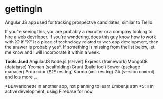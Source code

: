 gettingIn
=========

Angular JS app used for tracking prospective candidates, similar to Trello

If you're seeing this, you are probably a recruiter or a company looking to hire a web developer. 
If you're wondering, does this guy know how to work with X?  If "X" is a piece of technology related to 
web app development, then the answer is probably yes*.  If something is missing from the list below, 
let me know and I will incorporate it within a week.

__Tools Used__
AngularJS 
Node.js (server)
Express (framework)
MongoDB (database)
Yeoman (scaffolding)
Grunt (build tool)
Bower (package manager)
Protractor (E2E testing)
Karma (unit testing)
Git (version control)
and lots more ... 

*BB/Marionette in another app, not planning to learn Ember.js atm
*Still in active development, using Firebase for now
